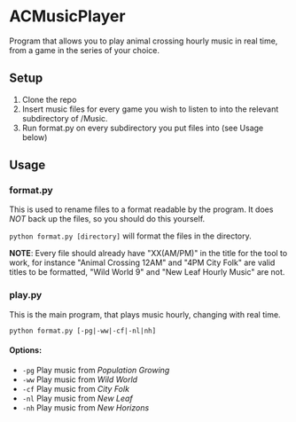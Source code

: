 # ACMusicPlayer

Program that allows you to play animal crossing hourly music in real time, from a game in the series of your choice.

## Setup

1. Clone the repo
2. Insert music files for every game you wish to listen to into the relevant subdirectory of /Music.
3. Run format.py on every subdirectory you put files into (see Usage below)

## Usage

### format.py

This is used to rename files to a format readable by the program. It does *NOT* back up the files, so you should do this yourself.

``python format.py [directory]`` will format the files in the directory.

**NOTE**: Every file should already have "XX(AM/PM)" in the title for the tool to work, for instance "Animal Crossing 12AM" and "4PM City Folk" are valid titles to be formatted, "Wild World 9" and "New Leaf Hourly Music" are not.

### play.py

This is the main program, that plays music hourly, changing with real time.

``python format.py [-pg|-ww|-cf|-nl|nh]``

#### Options:

 - ``-pg`` Play music from *Population Growing*
 - ``-ww`` Play music from *Wild World*
 - ``-cf`` Play music from *City Folk*
 - ``-nl`` Play music from *New Leaf*
 - ``-nh`` Play music from *New Horizons*
